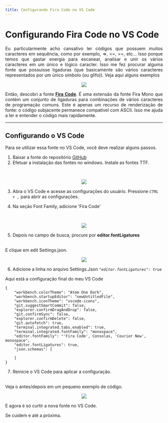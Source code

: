 ```yaml
---
title: Configurando Fira Code no VS Code
---
```


# Configurando Fira Code no VS Code


<p align="justify">
Eu particularmente acho cansativo ler códigos que possuem muitos caracteres em sequência, como por exemplo, =>, <=, >=, etc... Isso porque temos que gastar energia para escanear, analisar e unir os vários caracteres em um único e lógico caracter. 
Isso me fez procurar alguma fonte que possuisse ligaduras (que basicamente são  vários caracteres representados por um único símbolo (ou glifo)).
Veja aqui alguns exemplos
</p>
<p align="center">
  <img src="https://i.imgur.com/AXvHOhz.png" />
</p>

<p align="justify">
Então, descobri a fonte <a href="https://github.com/tonsky/FiraCode"><b>Fira Code</b></a>.
É uma extensão da fonte Fira Mono que contém um conjunto de ligaduras para combinações de vários caracteres de programação comuns. Este é apenas um recurso de renderização de fonte: o código subjacente permanece compatível com ASCII. Isso me ajuda a ler e entender o código mais rapidamente. 
</p>

---
## Configurando o VS Code

Para se utilizar essa fonte no VS Code, você deve realizar alguns passos.

1. Baixar a fonte do repositório [GitHub](https://github.com/tonsky/FiraCode)
2. Efetuar a instalação das fontes no windows. Instale as fontes TTF.
<br>
<p align="center">
  <img src="https://i.imgur.com/W2yCzsn.png" />
</p>

3. Abra o VS Code e acesse as configurações do usuário. Pressione *`CTRL + ,`* para abrir as configurações.

4. Na seção Font Family, adicione 'Fira Code' 
<br>
<p align="center">
  <img src="https://i.imgur.com/O8djF4K.png" />
</p>

5.  Depois no campo de busca, procure por **editor.fontLigatures**
<br>
E clique em edit Settings.json.
<p align="center">
  <img src="https://i.imgur.com/whmL00t.png" />
</p>

6. Adicione a linha no arquivo Settings.Json *`"editor.fontLigatures": true`*


Aqui está a configuração final do meu VS Code 
```
{
    "workbench.colorTheme": "Atom One Dark",
    "workbench.startupEditor": "newUntitledFile",
    "workbench.iconTheme": "vscode-icons",
    "git.suggestSmartCommit": false,
    "explorer.confirmDragAndDrop": false,
    "git.confirmSync": false,
    "explorer.confirmDelete": false,
    "git.autofetch": true,
    "terminal.integrated.tabs.enabled": true,
    "terminal.integrated.fontFamily": "monospace",
    "editor.fontFamily": "'Fira Code', Consolas, 'Courier New', monospace",
    "editor.fontLigatures": true,
    "json.schemas": [
    
    ]
}
```
7. Reinicie o VS Code para aplicar a configuração.
<br>
Veja o antes/depois em um pequeno exemplo de código.
<br>
<p align="center">
  <img src="https://i.imgur.com/yUNBRFc.png" />
</p>

E agora é só curtir a nova fonte no VS Code.

Se cuidem e até a próxima.